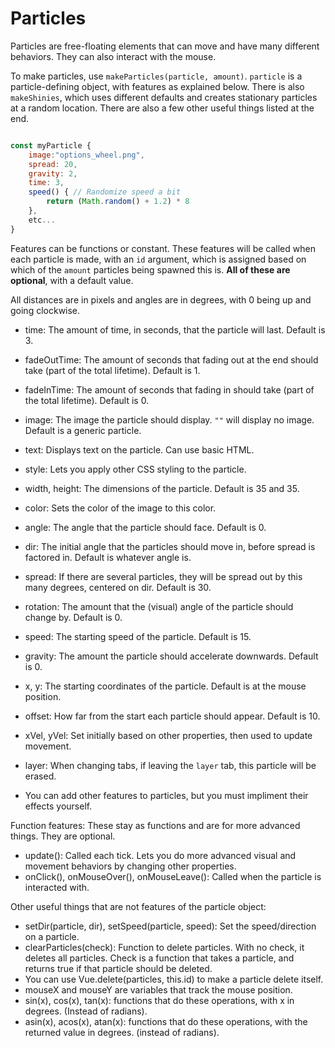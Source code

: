 # Particles

Particles are free-floating elements that can move and have many different behaviors. They can also interact with the mouse.

To make particles, use `makeParticles(particle, amount)`. `particle` is a particle-defining object, with features as explained below. There is also `makeShinies`, which uses different defaults and creates stationary particles at a random location. There are also a few other useful things listed at the end.

```js

const myParticle {
    image:"options_wheel.png",
    spread: 20,
    gravity: 2,
    time: 3,
    speed() { // Randomize speed a bit
        return (Math.random() + 1.2) * 8
    },
    etc...
}
```

Features can be functions or constant. These features will be called when each particle is made, with an `id` argument, which is assigned based on which of the `amount` particles being spawned this is. **All of these are optional**, with a default value.

All distances are in pixels and angles are in degrees, with 0 being up and going clockwise.

-   time: The amount of time, in seconds, that the particle will last. Default is 3.
-   fadeOutTime: The amount of seconds that fading out at the end should take (part of the total lifetime). Default is 1.
-   fadeInTime: The amount of seconds that fading in should take (part of the total lifetime). Default is 0.

-   image: The image the particle should display. `""` will display no image. Default is a generic particle.
-   text: Displays text on the particle. Can use basic HTML.
-   style: Lets you apply other CSS styling to the particle.
-   width, height: The dimensions of the particle. Default is 35 and 35.
-   color: Sets the color of the image to this color.

-   angle: The angle that the particle should face. Default is 0.
-   dir: The initial angle that the particles should move in, before spread is factored in. Default is whatever angle is.
-   spread: If there are several particles, they will be spread out by this many degrees, centered on dir. Default is 30.

-   rotation: The amount that the (visual) angle of the particle should change by. Default is 0.
-   speed: The starting speed of the particle. Default is 15.
-   gravity: The amount the particle should accelerate downwards. Default is 0.

-   x, y: The starting coordinates of the particle. Default is at the mouse position.
-   offset: How far from the start each particle should appear. Default is 10.
-   xVel, yVel: Set initially based on other properties, then used to update movement.

-   layer: When changing tabs, if leaving the `layer` tab, this particle will be erased.
-   You can add other features to particles, but you must impliment their effects yourself.

Function features: These stay as functions and are for more advanced things. They are optional.

-   update(): Called each tick. Lets you do more advanced visual and movement behaviors by changing other properties.
-   onClick(), onMouseOver(), onMouseLeave(): Called when the particle is interacted with.

Other useful things that are not features of the particle object:

-   setDir(particle, dir), setSpeed(particle, speed): Set the speed/direction on a particle.
-   clearParticles(check): Function to delete particles. With no check, it deletes all particles. Check is a function that takes a particle, and returns true if that particle should be deleted.
-   You can use Vue.delete(particles, this.id) to make a particle delete itself.
-   mouseX and mouseY are variables that track the mouse position.
-   sin(x), cos(x), tan(x): functions that do these operations, with x in degrees. (Instead of radians).
-   asin(x), acos(x), atan(x): functions that do these operations, with the returned value in degrees. (instead of radians).

